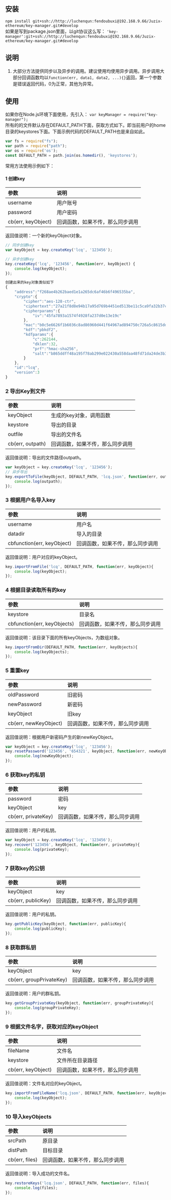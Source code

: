 安装
-----
`npm install git+ssh://http://luchenqun:fendoubuxi@192.168.9.66/Juzix-ethereum/key-manager.git#develop`   
如果是写到package.json里面，以git协议这么写：
`'key-manager':git+ssh://http://luchenqun:fendoubuxi@192.168.9.66/Juzix-ethereum/key-manager.git#develop`

说明
-----
1. 大部分方法提供同步以及异步的调用。建议使用均使用异步调用。异步调用大部分回调函数均以`function(err, data1, data2, ...){}`返回，第一个参数是错误返回代码，0为正常，其他为异常。

使用
-----
如果你在Node.js环境下面使用，先引入：
`var keyManager = require("key-manager");`   
所有的的文件默认存在DEFAULT_PATH下面，获取方式如下。即当前用户的home目录的keystores下面。下面示例代码的DEFAULT_PATH也是来自如此。
```JavaScript
var fs = require("fs");
var path = require("path");
var os = require('os');
const DEFAULT_PATH = path.join(os.homedir(), 'keystores');
```   

常用方法使用示例如下：   
#### 1 创建key
|     参数       |             说明                   |
| :------------    | :--------------------------------- |
| username         | 用户账号                            |
| password         | 用户密码                            |
| cb(err, keyObject) | 回调函数，如果不传，那么同步调用      |
返回值说明：一个新的keyObject对象。
```JavaScript
// 同步创建key
var keyObject = key.createKey('lcq', '123456');

// 异步创建key
key.createKey('lcq', '123456', function(err, keyObject) {
    console.log(keyObject);
});

创建出来的key对象类似如下
{
    "address":"f268ae4b262baed1e1a265dc6af46b6f496535ba",
    "crypto":{
        "cipher":"aes-128-ctr",
        "ciphertext":"27a21f8d8e94b17a95d769b4451ed513be11c5ca9fa32b37cc4cee463c9b9705",
        "cipherparams":{
            "iv":"45fa7893a1574f4928fa237d0e13e19c"
        },
        "mac":"b0c5e6626f1b6036c8ad86960d441f64967ad894750c726a5c8615dd3facbcc5",
        "kdf":"pbkdf2",
        "kdfparams":{
            "c":262144,
            "dklen":32,
            "prf":"hmac-sha256",
            "salt":"b865ddff48a195f78ab299e022430a558daa48fd71da24de3b3da55b034d811b"
        }
    },
    "id":"lcq",
    "version":3
}
```

### 2 导出Key到文件
|     参数      |             说明                   |
| :------------   | :--------------------------------- |
| keyObject       | 生成的key对象，调用函数               |
| keystore        | 导出的目录                            |
| outfile        | 导出的文件名                            |
| cb(err, outpath)  | 回调函数，如果不传，那么同步调用      |
返回值说明：导出的文件路径outpath。
```JavaScript
var keyObject = key.createKey('lcq', '123456');
// 异步导出
key.exportToFile(keyObject, DEFAULT_PATH, 'lcq.json', function(err, outpath){
    console.log(outpath);
});
```

### 3 根据用户名导入key
|     参数      |             说明                   |
| :------------   | :--------------------------------- |
| username       | 用户名               |
| datadir        | 导入的目录                            |
| cbfunction(err, keyObject)  | 回调函数，如果不传，那么同步调用      |
返回值说明：用户对应的keyObject。
```JavaScript
key.importFromFile('lcq', DEFAULT_PATH, function(err, keyObject){
    console.log(keyObject);
});
```

### 4 根据目录读取所有的key
|     参数      |             说明                   |
| :------------   | :--------------------------------- |
| keystore       | 目录名               |
| cbfunction(err, keyObjects) | 回调函数，如果不传，那么同步调用      |
返回值说明：该目录下面的所有keyObjects，为数组对象。
```JavaScript
key.importFromDir(DEFAULT_PATH, function(err, keyObjects){
    console.log(keyObjects);
});
```

### 5 重置key
|     参数      |             说明                   |
| :------------   | :--------------------------------- |
| oldPassword       | 旧密码               |
| newPassword       | 新密码               |
| keyObject       | 旧key               |
| cb(err, newKeyObject)   | 回调函数，如果不传，那么同步调用      |
返回值说明：根据用户新密码产生的新newKeyObject。
```JavaScript
var keyObject = key.createKey('lcq', '123456');
key.resetPassword('123456', '654321', keyObject, function(err, newKeyObject){
    console.log(newKeyObject);
});
```

### 6 获取key的私钥
|     参数      |             说明                   |
| :------------   | :--------------------------------- |
| password       | 密码               |
| keyObject       | key               |
| cb(err, privateKey) | 回调函数，如果不传，那么同步调用      |
返回值说明：用户的私钥。
```JavaScript
var keyObject = key.createKey('lcq', '123456');
key.recover('123456', keyObject, function(err, privateKey){
    console.log(privateKey);
});
```

### 7 获取key的公钥
|     参数      |             说明                   |
| :------------   | :--------------------------------- |
| keyObject       | key               |
| cb(err, publicKey) | 回调函数，如果不传，那么同步调用      |
返回值说明：用户的私钥。
```JavaScript
key.getPublicKey(keyObject, function(err, publicKey){
    console.log(publicKey);
});
```

### 8 获取群私钥
|     参数      |             说明                   |
| :------------   | :--------------------------------- |
| keyObject       | key               |
| cb(err, groupPrivateKey) | 回调函数，如果不传，那么同步调用      |
返回值说明：用户的群私钥。
```JavaScript
key.getGroupPrivateKey(keyObject, function(err, groupPrivateKey){
    console.log(groupPrivateKey);
});
```

### 9 根据文件名字，获取对应的keyObject
|     参数      |             说明                   |
| :------------   | :--------------------------------- |
| fileName       | 文件名               |
| keystore       | 文件所在目录路径               |
| cb(err, keyObject) | 回调函数，如果不传，那么同步调用      |
返回值说明：文件名对应的keyObject。
```JavaScript
key.importFromFileName('lcq.json', DEFAULT_PATH, function(err, keyObject){
    console.log(keyObject);
});
```

### 10 导入keyObjects
|     参数      |             说明                   |
| :------------   | :--------------------------------- |
| srcPath       | 原目录               |
| distPath       | 目标目录               |
| cb(err, files) | 回调函数，如果不传，那么同步调用      |
返回值说明：导入成功的文件名。
```JavaScript
key.restoreKeys('lcq.json', DEFAULT_PATH, function(err, files){
    console.log(files);
});
```
